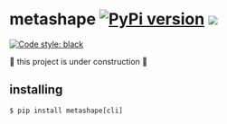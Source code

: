# metashape [![PyPi version](https://img.shields.io/pypi/v/metashape.svg)](https://pypi.python.org/pypi/metashape) [![](https://img.shields.io/badge/python-3.7+-blue.svg)](https://www.python.org/download/releases/3.7.0/)
[![Code style: black](https://img.shields.io/badge/code%20style-black-000000.svg)](https://black.readthedocs.io/en/stable/)

:construction: this project is under construction :construction:

## installing

```console
$ pip install metashape[cli]
```
